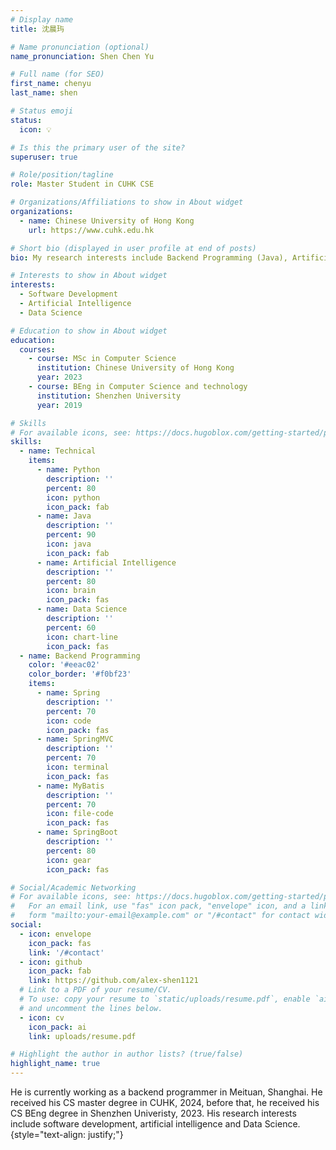 ```yaml
---
# Display name
title: 沈晨玙

# Name pronunciation (optional)
name_pronunciation: Shen Chen Yu

# Full name (for SEO)
first_name: chenyu
last_name: shen

# Status emoji
status:
  icon: 💡

# Is this the primary user of the site?
superuser: true

# Role/position/tagline
role: Master Student in CUHK CSE

# Organizations/Affiliations to show in About widget
organizations:
  - name: Chinese University of Hong Kong
    url: https://www.cuhk.edu.hk

# Short bio (displayed in user profile at end of posts)
bio: My research interests include Backend Programming (Java), Artificial Intelligence and Data Science.

# Interests to show in About widget
interests:
  - Software Development
  - Artificial Intelligence
  - Data Science

# Education to show in About widget
education:
  courses:
    - course: MSc in Computer Science
      institution: Chinese University of Hong Kong
      year: 2023
    - course: BEng in Computer Science and technology
      institution: Shenzhen University
      year: 2019

# Skills
# For available icons, see: https://docs.hugoblox.com/getting-started/page-builder/#icons
skills:
  - name: Technical
    items:
      - name: Python
        description: ''
        percent: 80
        icon: python
        icon_pack: fab
      - name: Java
        description: ''
        percent: 90
        icon: java
        icon_pack: fab
      - name: Artificial Intelligence
        description: ''
        percent: 80
        icon: brain
        icon_pack: fas
      - name: Data Science
        description: ''
        percent: 60
        icon: chart-line
        icon_pack: fas
  - name: Backend Programming
    color: '#eeac02'
    color_border: '#f0bf23'
    items:
      - name: Spring
        description: ''
        percent: 70
        icon: code
        icon_pack: fas
      - name: SpringMVC
        description: ''
        percent: 70
        icon: terminal
        icon_pack: fas
      - name: MyBatis
        description: ''
        percent: 70
        icon: file-code
        icon_pack: fas
      - name: SpringBoot
        description: ''
        percent: 80
        icon: gear
        icon_pack: fas

# Social/Academic Networking
# For available icons, see: https://docs.hugoblox.com/getting-started/page-builder/#icons
#   For an email link, use "fas" icon pack, "envelope" icon, and a link in the
#   form "mailto:your-email@example.com" or "/#contact" for contact widget.
social:
  - icon: envelope
    icon_pack: fas
    link: '/#contact'
  - icon: github
    icon_pack: fab
    link: https://github.com/alex-shen1121
  # Link to a PDF of your resume/CV.
  # To use: copy your resume to `static/uploads/resume.pdf`, enable `ai` icons in `params.yaml`,
  # and uncomment the lines below.
  - icon: cv
    icon_pack: ai
    link: uploads/resume.pdf

# Highlight the author in author lists? (true/false)
highlight_name: true
---
```

He is currently working as a backend programmer in Meituan, Shanghai. He received his CS master degree in CUHK, 2024, before that, he received his CS BEng degree in Shenzhen Univeristy, 2023. His research interests include software development, artificial intelligence and Data Science.
{style="text-align: justify;"}
